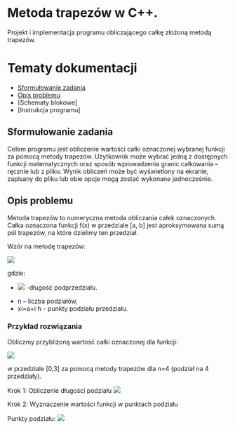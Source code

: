# Metoda trapezów w C++. 
Projekt i implementacja programu obliczającego całkę złożoną metodą trapezów. 

# Tematy dokumentacji
* [Sformułowanie zadania](#sformułowanie-zadania)
* [Opis problemu](#opis-problemu)
* [Schematy blokowe]
* [Instrukcja programu]

    
## Sformułowanie zadania
Celem programu jest obliczenie wartości całki oznaczonej wybranej funkcji za pomocą metody trapezów. Użytkownik może wybrać jedną z dostępnych funkcji matematycznych oraz sposób wprowadzenia granic całkowania – ręcznie lub z pliku. Wynik obliczeń może być wyświetlony na ekranie, zapisany do pliku lub obie opcje mogą zostać wykonane jednocześnie.

## Opis problemu
Metoda trapezów to numeryczna metoda obliczania całek oznaczonych. Całka oznaczona funkcji f(x) w przedziale [a, b] jest aproksymowana sumą pól trapezów, na które dzielimy ten przedział.

Wzór na metodę trapezów:

![](https://cdn.discordapp.com/attachments/603599707796668426/1335691402897653780/image.png?ex=67a1170e&is=679fc58e&hm=3125d159399fba2b795e46fee409aa2ebfb66c6bd596643187b8a53041cc54bd&)

gdzie:
* ![](https://cdn.discordapp.com/attachments/603599707796668426/1335682397043167292/image.png?ex=67a10eab&is=679fbd2b&hm=7664bf4e09d60a91ab63016c7985a4127d5dd804a55b235f6214e57724ebcf1f&)
-długość podprzedziału.

- n – liczba podziałów,
- xi=a+i⋅h – punkty podziału przedziału.

### Przykład rozwiązania
Obliczmy przybliżoną wartość całki oznaczonej dla funkcji:

![](https://cdn.discordapp.com/attachments/603599707796668426/1335687623724892200/image.png?ex=67a11389&is=679fc209&hm=0d4290804b4631500e243f75b0379cf1ba77c82bcb8931ece2e2a0a673a9effa&)

w przedziale [0,3] za pomocą metody trapezów dla n=4 (podział na 4 przedziały).

Krok 1: Obliczenie długości podziału
![](https://cdn.discordapp.com/attachments/603599707796668426/1335688016630513664/image.png?ex=67a113e7&is=679fc267&hm=6e53a0dca7bb6d5be2b7b8d8ebbce84e58dd78cc1abad5a9fe91c71cbfec2c89&)

Krok 2: Wyznaczenie wartości funkcji w punktach podziału

Punkty podziału:
![](https://cdn.discordapp.com/attachments/603599707796668426/1335688293366501566/image.png?ex=67a11429&is=679fc2a9&hm=a5e1876537bc829621ea79f366610339301b0b707f189bd279116a4e8404d7d8&)
